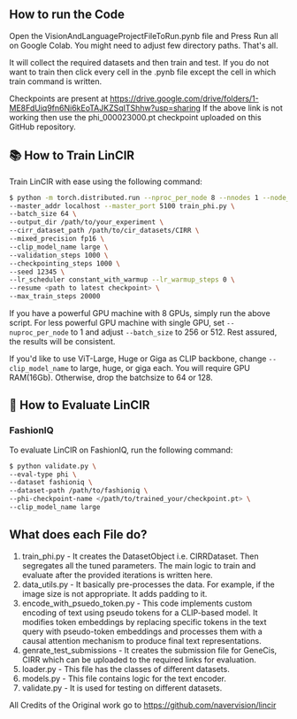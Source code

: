 ## How to run the Code
Open the VisionAndLanguageProjectFileToRun.pynb file and Press Run all on Google Colab. You might need to adjust few directory paths. That's all.

It will collect the required datasets and then train and test. If you do not want to train then click every cell in the .pynb file except the cell in which train command is written.

Checkpoints are present at https://drive.google.com/drive/folders/1-ME8FdUiq9fn6Ni6kEoTAJKZSqITShhw?usp=sharing
If the above link is not working then use the phi_000023000.pt checkpoint uploaded on this GitHub repository.

## 📚 How to Train LinCIR
Train LinCIR with ease using the following command:

```bash
$ python -m torch.distributed.run --nproc_per_node 8 --nnodes 1 --node_rank 0 \
--master_addr localhost --master_port 5100 train_phi.py \
--batch_size 64 \
--output_dir /path/to/your_experiment \
--cirr_dataset_path /path/to/cir_datasets/CIRR \
--mixed_precision fp16 \
--clip_model_name large \
--validation_steps 1000 \
--checkpointing_steps 1000 \
--seed 12345 \
--lr_scheduler constant_with_warmup --lr_warmup_steps 0 \
--resume <path to latest checkpoint> \
--max_train_steps 20000
```

If you have a powerful GPU machine with 8 GPUs, simply run the above script. For less powerful GPU machine with single GPU, set `--nuproc_per_node` to 1 and adjust `--batch_size` to 256 or 512. Rest assured, the results will be consistent.

If you'd like to use ViT-Large, Huge or Giga as CLIP backbone, change `--clip_model_name` to large, huge, or giga each. You will require GPU RAM(16Gb). Otherwise, drop the batchsize to 64 or 128.

## 💯 How to Evaluate LinCIR
### FashionIQ
To evaluate LinCIR on FashionIQ, run the following command:

```bash
$ python validate.py \
--eval-type phi \
--dataset fashioniq \
--dataset-path /path/to/fashioniq \
--phi-checkpoint-name </path/to/trained_your/checkpoint.pt> \
--clip_model_name large
```

## What does each File do?
1) train_phi.py - It creates the DatasetObject i.e. CIRRDataset. Then segregates all the tuned parameters. The main logic to train and evaluate after the provided iterations is written here.
2) data_utils.py - It basically pre-processes the data. For example, if the image size is not appropriate. It adds padding to it.
3) encode_with_psuedo_token.py - This code implements custom encoding of text using pseudo tokens for a CLIP-based model. It modifies token embeddings by replacing specific tokens in the text query with pseudo-token embeddings and processes them with a causal attention mechanism to produce final text representations.
4) genrate_test_submissions - It creates the submission file for GeneCis, CIRR which can be uploaded to the required links for evaluation.
5) loader.py - This file has the classes of different datasets.
6) models.py - This file contains logic for the text encoder.
7) validate.py - It is used for testing on different datasets.

All Credits of the Original work go to https://github.com/navervision/lincir
